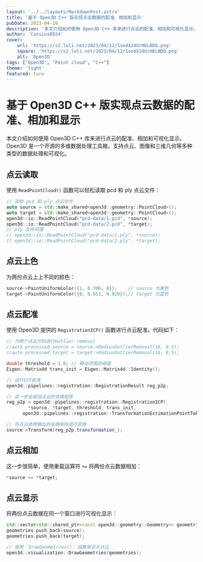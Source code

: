```yaml
---
layout: '../../layouts/MarkdownPost.astro'
title: '基于 Open3D C++ 版实现点云数据的配准、相加和显示'
pubDate: 2023-04-10
description: '本文介绍如何使用 Open3D C++ 库来进行点云的配准、相加和可视化显示。'
author: 'Cassius0924'
cover:
    url: 'https://s2.loli.net/2023/04/12/SsedX24UrHELNDQ.png'
    square: 'https://s2.loli.net/2023/04/12/SsedX24UrHELNDQ.png'
    alt: 'Open3D'
tags: ["Open3D", "Point cloud", "C++"]
theme: 'light'
featured: ture
---
```


# 基于 Open3D C++ 版实现点云数据的配准、相加和显示

本文介绍如何使用 Open3D C++ 库来进行点云的配准、相加和可视化显示。Open3D 是一个开源的多维数据处理工具箱，支持点云、图像和三维几何等多种类型的数据处理和可视化。

## 点云读取

使用 `ReadPointCloud()` 函数可以轻松读取 pcd 和 ply 点云文件：

```Cpp
// 读取 pcd 和 ply 点云文件
auto source = std::make_shared<open3d::geometry::PointCloud>();
auto target = std::make_shared<open3d::geometry::PointCloud>();
open3d::io::ReadPointCloud("pcd-data/1.pcd", *source);
open3d::io::ReadPointCloud("pcd-data/2.pcd", *target);
// ply 文件同理
// open3d::io::ReadPointCloud("pcd-data/1.ply", *source);
// open3d::io::ReadPointCloud("pcd-data/2.ply", *target);
```

## 点云上色

为两份点云上上不同的颜色：

```Cpp
source->PaintUniformColor({1, 0.706, 0});    // source 为黄色
target->PaintUniformColor({0, 0.651, 0.929});// target 为蓝色
```

## 点云配准

使用 Open3D 提供的 `RegistrationICP()` 函数进行点云配准。代码如下：

```Cpp
// 为两个点云分别进行outlier removal
//auto processed_source = source->RadiusOutlierRemoval(16, 0.5);
//auto processed_target = target->RadiusOutlierRemoval(16, 0.5);

double threshold = 1.0; // 移动范围的阀值
Eigen::Matrix4d trans_init = Eigen::Matrix4d::Identity();

// 运行ICP配准
open3d::pipelines::registration::RegistrationResult reg_p2p;

// 这一步会返回点云的变换矩阵
reg_p2p = open3d::pipelines::registration::RegistrationICP(
  		*source, *target, threshold, trans_init,
      open3d::pipelines::registration::TransformationEstimationPointToPoint());

// 将点云依照输出的变换矩阵进行变换
source->Transform(reg_p2p.transformation_);
```

## 点云相加

这一步很简单，使用重载运算符 `+=` 将两份点云数据相加：

```Cpp
*source += *target;
```

## 点云显示

将两份点云数据在同一个窗口进行可视化显示：

```Cpp
std::vector<std::shared_ptr<const open3d::geometry::Geometry>> geometries;
geometries.push_back(source);
geometries.push_back(target);

// 使用 `DrawGeometries()` 函数来显示点云
open3d::visualization::DrawGeometries(geometries);
```

